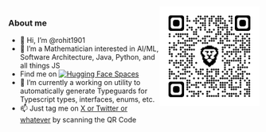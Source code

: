 <img src="https://github.com/rohit1901/rohit1901/blob/main/qrcode_twitter.com.png" alt="drawing" width="200" align="right"/>

### About me
- 👋 Hi, I’m @rohit1901</li>
- 👀 I’m a Mathematician interested in AI/ML, Software Architecture, Java, Python, and all things JS</li>
- Find me on [![Hugging Face Spaces](https://img.shields.io/badge/%F0%9F%A4%97%20HuggingFace-Profile-yellow)](https://huggingface.co/johnny-drama)</li>
- 🌱 I’m currently a working on utility to automatically generate Typeguards for Typescript types, interfaces, enums, etc.</li>
- 📫 Just tag me on [X or Twitter or whatever](https://twitter.com/) by scanning the QR Code</li>

<!---
rohit1901/rohit1901 is a ✨ special ✨ repository because its `README.md` (this file) appears on your GitHub profile.
You can click the Preview link to take a look at your changes.
--->

